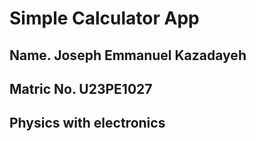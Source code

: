 # Simple Calculator App

## Name.  Joseph Emmanuel Kazadayeh
## Matric No.  U23PE1027
## Physics with electronics

